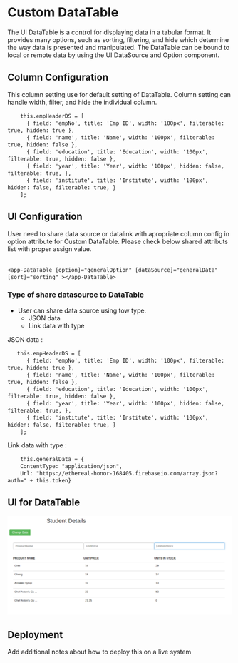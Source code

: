 # Custom DataTable

The UI DataTable is a control for displaying data in a tabular format. It provides many options, such as sorting, filtering, and hide which determine the way data is presented and manipulated. The DataTable can be bound to local or remote data by using the UI DataSource and Option component.

## Column Configuration

This column setting use for default setting of DataTable. Column setting can handle width, filter, and hide the individual column.

```
    this.empHeaderDS = [
      { field: 'empNo', title: 'Emp ID', width: '100px', filterable: true, hidden: true },
      { field: 'name', title: 'Name', width: '100px', filterable: true, hidden: false },
      { field: 'education', title: 'Education', width: '100px', filterable: true, hidden: false },
      { field: 'year', title: 'Year', width: '100px', hidden: false, filterable: true, },
      { field: 'institute', title: 'Institute', width: '100px', hidden: false, filterable: true, }
    ];

```

## UI Configuration

User need to share data source or datalink with apropriate column config in option attribute for Custom DataTable. Please check below shared attributs list with proper assign value.

```

<app-DataTable [option]="generalOption" [dataSource]="generalData" [sort]="sorting" ></app-DataTable>

```


### Type of share datasource to DataTable

* User can share data source using tow type.
    * JSON data
    * Link data with type
        
JSON data :      

```
   this.empHeaderDS = [
      { field: 'empNo', title: 'Emp ID', width: '100px', filterable: true, hidden: true },
      { field: 'name', title: 'Name', width: '100px', filterable: true, hidden: false },
      { field: 'education', title: 'Education', width: '100px', filterable: true, hidden: false },
      { field: 'year', title: 'Year', width: '100px', hidden: false, filterable: true, },
      { field: 'institute', title: 'Institute', width: '100px', hidden: false, filterable: true, }
    ];

```

Link data with type :

```
    this.generalData = {
    ContentType: "application/json",
    Url: "https://ethereal-honor-168405.firebaseio.com/array.json?auth=" + this.token} 

``` 

## UI for DataTable

![ScreenShot](src/test.png)

## Deployment

Add additional notes about how to deploy this on a live system
